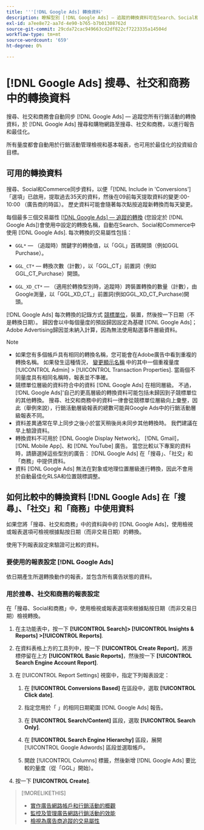 ```yaml
---
title: '''[!DNL Google Ads] 轉換資料'
description: 瞭解型別 [!DNL Google Ads] — 追蹤的轉換資料可在Search、Social和Commerce中使用。
exl-id: a7ee8e72-aa7d-4e90-b765-b7b01308762d
source-git-commit: 29cda72cac949663cd2df822cf7223335a14504d
workflow-type: tm+mt
source-wordcount: '659'
ht-degree: 0%

---
```


# [!DNL Google Ads] 搜尋、社交和商務中的轉換資料

搜尋、社交和商務會自動同步 [!DNL Google Ads] — 追蹤您所有行銷活動的轉換資料，於 [!DNL Google Ads] 搜尋和購物網路至搜尋、社交和商務，以進行報告和最佳化。

所有量度都會自動用於行銷活動管理檢視和基本報表，也可用於最佳化的投資組合目標。

## 可用的轉換資料

搜尋、Social和Commerce同步資料，以便「[!DNL Include in 'Conversions']「選項」已啟用，提取過去35天的資料，然後在09前每天提取資料的變更:00-10:00 （廣告商的時區）。 歷史資料可能會隨著每次點按追蹤新轉換而每天變更。

每個最多三個交易屬性 [[!DNL Google Ads] — 追蹤的轉換](https://support.google.com/google-ads/answer/4677036) (您設定於 [!DNL Google Ads])會使用中設定的轉換名稱，自動在Search、Social和Commerce中使用 [!DNL Google Ads]. 每次轉換的交易屬性包括：

* `GGL*` — （追蹤時）關鍵字的轉換值，以「GGL」首碼開頭（例如GGL Purchase）。

* `GGL_CT*`  — 轉換次數（計數），以「GGL_CT」前置詞（例如GGL_CT_Purchase）開頭。

* `GGL_XD_CT*` — （適用於轉換型別時，追蹤時）跨裝置轉換的數量（計數），由Google測量，以「GGL_XD_CT_」前置詞(例如GGL_XD_CT_Purchase)開頭。

[!DNL Google Ads] 每次轉換的記錄方式 [競標單位](/help/search-social-commerce/glossary.md#a-b)，裝置，然後按一下日期（不是轉換日期）。 歸因會以中每個量度的預設歸因設定為基礎 [!DNL Google Ads]；Adobe Advertising歸因並未納入計算，因為無法使用點選事件層級資料。

>[!NOTE]
>
>* 如果您有多個帳戶具有相同的轉換名稱，您可能會在Adobe廣告中看到重複的轉換名稱。 如果發生這種情況， [變更顯示名稱](/help/search-social-commerce/admin/transaction-properties/transaction-property-edit-display-name.md) 中的其中一個重複量度 [!UICONTROL Admin] > [!UICONTROL Transaction Properties]. 當兩個不同量度具有相同名稱時，報表並不準確。
>* 競標單位層級的資料符合中的資料 [!DNL Google Ads] 在相同層級。 不過， [!DNL Google Ads]&#39;自己的更高層級的轉換資料可能包括未歸因到子競標單位的其他轉換。 搜尋、社交和商務中的資料一律會從競標單位層級向上彙整，因此（舉例來說），行銷活動層級報表的總數可能與Google Ads中的行銷活動層級報表不同。
>* 資料差異通常在早上同步之後小於當天稍後尚未同步其他轉換時。 我們建議在早上驗證資料。
>* 轉換資料不可用於 [!DNL Google Display Network]， [!DNL Gmail]， [!DNL Mobile App]、和 [!DNL YouTube] 廣告。 當您比較以下專案的資料時，請篩選掉這些型別的廣告： [!DNL Google Ads] 在「搜尋」、「社交」和「商務」中提供資料。
>* 資料 [!DNL Google Ads] 無法在對象或地理位置層級進行轉換，因此不會用於自動最佳化RLSA和位置競標調整。

## 如何比較中的轉換資料 [!DNL Google Ads] 在「搜尋」、「社交」和「商務」中使用資料

如果您將「搜尋、社交和商務」中的資料與中的 [!DNL Google Ads]，使用檢視或報表選項可檢視根據點按日期（而非交易日期）的轉換。

使用下列報表設定來驗證可比較的資料。

### 要使用的報表設定 [!DNL Google Ads]

依日期產生所選轉換動作的報表，並包含所有廣告狀態的資料。

<!-- 

1. In the main toolbar, select **[!DNL Reports] > [!DNL Report]**.

1. Select **[!DNL + Custom] > [!DNL Table]**.

1. From the left pane, specify the rows and columns in the report:
   
   1. Search for the **[!DNL Day]** field and it drag to the [!DNL Row] section.

   1. Search for the **[!DNL All conv].** field and it drag to the [!DNL Column] section.

   1. Search for the **[!DNL Conversion action]** field and it drag to the [!DNL Column] section.

1. In the report settings toolbar, select **[!DNL Filter] > [!DNL Ad status]**, and then select all boxes.

1. In the report settings toolbar, select **[!DNL Download] > [!DNL Excel .csv]**.

-->

### 用於搜尋、社交和商務的報表設定

在「搜尋、Social和商務」中，使用檢視或報表選項來根據點按日期（而非交易日期）檢視轉換。

1. 在主功能表中，按一下 **[!UICONTROL Search]> [!UICONTROL Insights & Reports] >[!UICONTROL Reports]**.

1. 在資料表格上方的工具列中，按一下 **[!UICONTROL Create Report]**，將游標停留在上方 **[!UICONTROL Basic Reports]**，然後按一下 **[!UICONTROL Search Engine Account Report]**.

1. 在 [!UICONTROL Report Settings] 視窗中，指定下列報表設定：

   1. 在 **[!UICONTROL Conversions Based]** 在區段中，選取 **[!UICONTROL Click date]**.

   1. 指定您用於「 」的相同日期範圍 [!DNL Google Ads] 報告。

   1. 在 **[!UICONTROL Search/Content]** 區段，選取 **[!UICONTROL Search Only]**.

   1. 在 **[!UICONTROL Search Engine Hierarchy]** 區段，展開 [!UICONTROL Google Adwords] 區段並選取帳戶。

   1. 開啟 [!UICONTROL Columns] 標籤，然後新增 [!DNL Google Ads] 要比較的量度（從「GGL」開始）。

1. 按一下 **[!UICONTROL Create]**.

>[!MORELIKETHIS]
>
>* [實作廣告網路帳戶和行銷活動的概觀](campaign-implemention-overview.md)
>* [監控及管理廣告網路行銷活動的效能](monitor-performance-campaigns.md)
>* [檢視為廣告商追蹤的交易屬性](/help/search-social-commerce/admin/transaction-properties/transaction-property-view-tracked.md)
